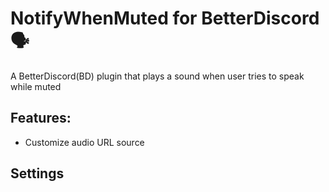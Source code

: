 # NotifyWhenMuted for BetterDiscord 🗣️
A BetterDiscord(BD) plugin that plays a sound when user tries to speak while muted
## Features:
- Customize audio URL source
## Settings

